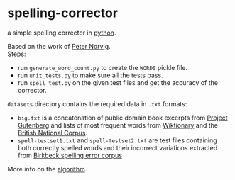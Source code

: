 # spelling-corrector
a simple spelling corrector in [python](https://python.org). 
  
  
Based on the work of [Peter Norvig](http://norvig.com/).  
Steps:  
* run `generate_word_count.py` to create the `WORDS` pickle file.  
* run `unit_tests.py` to make sure all the tests pass.  
* run `spell_test.py` on the given test files and get the accuracy of the corrector.  
  
`datasets` directory contains the required data in `.txt` formats:  
* `big.txt` is a concatenation of public domain book excerpts from [Project Gutenberg](http://www.gutenberg.org/wiki/Main_Page) and lists of most frequent words from [Wiktionary](http://en.wiktionary.org/wiki/Wiktionary:Frequency_lists) and the [British National Corpus](http://www.kilgarriff.co.uk/bnc-readme.html).  
* `spell-testset1.txt` and `spell-testset2.txt` are test files containing both correctly spelled words and their incorrect variations extracted from [Birkbeck spelling error corpus](http://ota.ahds.ac.uk/texts/0643.html)  
  
More info on the [algorithm](http://norvig.com/spell-correct.html).
